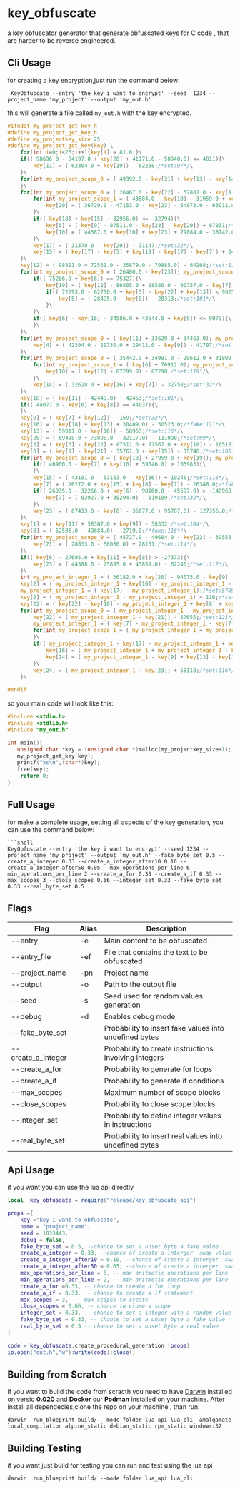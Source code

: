 # key_obfuscate
a key obfuscator generator that generate obfuscated keys for C code , that are harder to be reverse engineered.

## Cli Usage
for creating a key encryption,just run the command below:
```shell
 KeyObfuscate --entry 'the key i want to encrypt' --seed  1234 --project_name 'my_project' --output 'my_out.h'
 ```
this will generate a file called `my_out.h` with the key encrypted.

```c 
#ifndef my_project_get_key_h
#define my_project_get_key_h
#define my_projectkey_size 25
#define my_project_get_key(key) \
	for(int i=0;i<25;i++){key[i] = 81.0;}\
	if(( 98696.0 - 84197.0 + key[20] + 41171.0 - 50940.0) <= 4811){\
		key[11] = ( 62304.0 + key[19]) - 62288;/*set:97*/\
	}\
	for(int my_project_scope_0 = ( 49392.0 - key[21] + key[13] - key[14] - key[17]); my_project_scope_0 < 49231; my_project_scope_0++){\
	}\
	for(int my_project_scope_0 = ( 26467.0 - key[22] - 52802.0 - key[8]); my_project_scope_0 < -26496; my_project_scope_0++){\
		for(int my_project_scope_1 = ( 43604.0 - key[10] - 31959.0 + key[8]); my_project_scope_1 < 11646; my_project_scope_1++){\
			key[20] = ( 36729.0 - 47153.0 - key[23] - 64873.0 - 63011.0) + 138588.0;/*fake:99*/\
		}\
		if(( key[18] + key[15] - 32956.0) <= -32794){\
			key[6] = ( key[9] - 87511.0 - key[23] - key[20]) + 87831;/*set:121*/\
			key[10] = ( 44587.0 + key[10] + key[23] + 79884.0 - 38742.0) - 85742.0;/*fake:119*/\
		}\
		key[17] = ( 31378.0 - key[20]) - 31147;/*set:32*/\
		key[15] = ( key[17] - key[5] + key[18] - key[17] - key[7]) + 248.0;/*fake:116*/\
	}\
	key[12] = ( 98591.0 + 72551.0 - 35879.0 - 70885.0) - 64268;/*set:110*/\
	for(int my_project_scope_0 = ( 26400.0 - key[23]); my_project_scope_0 < 26320; my_project_scope_0++){\
		if(( 75206.0 + key[6]) == 75327){\
			key[19] = ( key[12] - 86805.0 + 98580.0 - 90757.0 - key[7]) + 79063;/*set:110*/\
			if(( 72293.0 - 62750.0 + key[5] - key[22] + key[13]) < 9625){\
				key[5] = ( 28495.0 - key[8]) - 28313;/*set:101*/\
			}\
		}\
		if(( key[6] - key[16] - 34586.0 + 43544.0 + key[9]) <= 9079){\
		}\
	}\
	for(int my_project_scope_0 = ( key[11] + 33629.0 + 34463.0); my_project_scope_0 < 68190; my_project_scope_0++){\
		key[4] = ( 42304.0 - 29730.0 + 29411.0 - key[9]) - 41797;/*set:107*/\
	}\
	for(int my_project_scope_0 = ( 35442.0 + 34991.0 - 29612.0 + 31890.0 + key[21]); my_project_scope_0 < 72793; my_project_scope_0++){\
		for(int my_project_scope_1 = ( key[6] + 76912.0); my_project_scope_1 < 77034; my_project_scope_1++){\
			key[10] = ( key[12] + 87299.0) - 87290;/*set:119*/\
		}\
		key[14] = ( 32628.0 + key[16] + key[7]) - 32758;/*set:32*/\
	}\
	key[18] = ( key[11] - 42449.0) + 42453;/*set:101*/\
	if(( 44077.0 - key[6] + key[8]) == 44037){\
	}\
	key[9] = ( key[7] + key[12]) - 159;/*set:32*/\
	key[16] = ( key[18] + key[13] + 30409.0) - 30523.0;/*fake:111*/\
	key[13] = ( 59011.0 + key[16]) - 58963;/*set:116*/\
	key[20] = ( 69408.0 + 73898.0 - 32117.0) - 111090;/*set:99*/\
	key[3] = ( key[6] - key[22] + 87511.0 + 77567.0 + key[18]) - 165187;/*set:32*/\
	key[8] = ( key[9] - key[21] - 35761.0 + key[15]) + 35748;/*set:105*/\
	for(int my_project_scope_0 = ( key[18] + 27959.0 + key[19]); my_project_scope_0 < 28171; my_project_scope_0++){\
		if(( 46900.0 - key[7] + key[10] + 59046.0) > 105983){\
		}\
		key[15] = ( 43101.0 - 53163.0 - key[16]) + 10246;/*set:116*/\
		key[7] = ( 26272.0 + key[15] + key[8] - key[7]) - 26348.0;/*fake:32*/\
		if(( 26935.0 - 32266.0 + key[6] - 98160.0 - 45597.0) > -148968){\
			key[7] = ( 83927.0 + 35294.0) - 119189;/*set:32*/\
		}\
		key[23] = ( 67433.0 - key[8] - 35677.0 + 95787.0) - 127356.0;/*fake:112*/\
	}\
	key[1] = ( key[11] + 58307.0 + key[9]) - 58332;/*set:104*/\
	key[0] = ( 52506.0 - 49684.0) - 2719.0;/*fake:116*/\
	for(int my_project_scope_0 = ( 45727.0 - 49684.0 - key[22] - 39555.0 + 32855.0); my_project_scope_0 < -10737; my_project_scope_0++){\
		key[21] = ( 28033.0 - 56080.0) + 28161;/*set:114*/\
	}\
	if(( key[6] - 27695.0 + key[11] + key[8]) > -27373){\
		key[23] = ( 44388.0 - 25895.0 + 43859.0) - 62240;/*set:112*/\
	}\
	int my_project_integer_1 = ( 36182.0 + key[20] - 94075.0 - key[9] - key[14]);/*create:-57858*/\
	key[2] = ( my_project_integer_1 + key[10] - my_project_integer_1 - key[15]) - -98;/*set:101*/\
	my_project_integer_1 = ( key[17] - my_project_integer_1);/*set:57890*/\
	key[0] = ( my_project_integer_1 - my_project_integer_1) + 116;/*set:116*/\
	key[22] = ( key[22] - key[10] - my_project_integer_1 + key[8] + key[7]) + 57852.0;/*fake:121*/\
	for(int my_project_scope_0 = ( my_project_integer_1 - my_project_integer_1 - key[15] - key[17] - my_project_integer_1); my_project_scope_0 < -58037; my_project_scope_0++){\
		key[22] = ( my_project_integer_1 - key[21]) - 57655;/*set:121*/\
		my_project_integer_1 = ( key[7] - my_project_integer_1 - key[7] + key[7] - key[7]);/*set:-57890*/\
		for(int my_project_scope_1 = ( my_project_integer_1 + my_project_integer_1 - my_project_integer_1 + my_project_integer_1 + key[20]); my_project_scope_1 < -115680; my_project_scope_1++){\
		}\
		if(( my_project_integer_1 - key[17] - my_project_integer_1 + key[19] + key[20]) >= 177){\
			key[16] = ( my_project_integer_1 + my_project_integer_1 - key[20] - key[13] + key[18]) + 116005;/*set:111*/\
			key[24] = ( my_project_integer_1 - key[9] + key[13] - key[15] - key[16]) + 58092.0;/*fake:116*/\
		}\
		key[24] = ( my_project_integer_1 - key[23]) + 58118;/*set:116*/\
	}\

#endif
``` 
so your main code will look like this:
```c
#include <stdio.h>
#include <stdlib.h>
#include "my_out.h"

int main(){
   unsigned char *key = (unsigned char *)malloc(my_projectkey_size+1);
   my_project_get_key(key);
   printf("%s\n",(char*)key);
   free(key);
    return 0;
}
```
## Full Usage 
for make a complete usage, setting all aspects of the key generation, you can use the command below:
```shell
```shell
KeyObfuscate --entry 'the key i want to encrypt' --seed 1234 --project_name 'my_project' --output 'my_out.h' --fake_byte_set 0.5 --create_a_integer 0.33 --create_a_integer_after10 0.10 --create_a_integer_after50 0.05 --max_operations_per_line 6 --min_operations_per_line 2 --create_a_for 0.33 --create_a_if 0.33 --max_scopes 3 --close_scopes 0.66 --integer_set 0.33 --fake_byte_set 0.33 --real_byte_set 0.5 
```

## Flags
| Flag               | Alias | Description                                                           |
|--------------------|-------|-----------------------------------------------------------------------|
| --entry            | -e    | Main content to be obfuscated                                         |
| --entry_file       | -ef   | File that contains the text to be obfuscated                          |
| --project_name     | -pn   | Project name                                                          |
| --output           | -o    | Path to the output file                                               |
| --seed             | -s    | Seed used for random values generation                                |
| --debug            | -d    | Enables debug mode                                                    |
| --fake_byte_set    |       | Probability to insert fake values into undefined bytes                |
| --create_a_integer |       | Probability to create instructions involving integers                 |
| --create_a_for     |       | Probability to generate for loops                                     |
| --create_a_if      |       | Probability to generate if conditions                                 |
| --max_scopes       |       | Maximum number of scope blocks                                        |
| --close_scopes     |       | Probability to close scope blocks                                     |
| --integer_set      |       | Probability to define integer values in instructions                  |
| --real_byte_set    |       | Probability to insert real values into undefined bytes                |


## Api Usage
if you want you can use the lua api directly 
```lua
local  key_obfuscate = require("release/key_obfuscate_api")

props ={
    key ="key i want to obfuscate",
    name = "project_name",
    seed = 1033443,
    debug = false,
    fake_byte_set = 0.5, --chance to set a unset byte a fake value
    create_a_integer = 0.33, --chance of create a interger  swap value
    create_a_integer_after10 = 0.10, --chance of create a interger  swap value
    create_a_integer_after50 = 0.05, --chance of create a interger  swap value
    max_operations_per_line = 6, -- max aritmetic operations per line
    min_operations_per_line = 2, -- min aritmetic operations per line
    create_a_for =0.33, -- chance to create a for loop
    create_a_if = 0.33, -- chance to create a if statement
    max_scopes = 3,  -- max scopes to create
    close_scopes = 0.66, -- chance to close a scope
    integer_set = 0.33, -- chance to set a integer with a random value
    fake_byte_set = 0.33, -- chance to set a unset byte a fake value
    real_byte_set = 0.5 -- chance to set a unset byte a real value
}

code = key_obfuscate.create_procedural_generation (props)
io.open("out.h","w"):write(code):close()
```

## Building from Scratch
if you want to build the code from scracth  you need to have [Darwin](https://github.com/OUIsolutions/Darwin) 
installed on versio **0.020** and **Docker** our **Podman** installed on your machine.
After install all dependecies,clone the repo on your machine , than run:
```shel
darwin  run_blueprint build/ --mode folder lua_api lua_cli  amalgamate local_compilation alpine_static debian_static rpm_static windowsi32
```

## Building Testing 
if you want just build for testing you can run  and test using the lua api
```shell
darwin  run_blueprint build/ --mode folder lua_api lua_cli 
```
